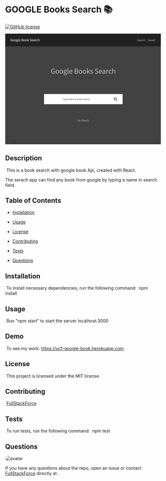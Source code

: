 # GOOGLE Books Search 📚
[![GitHub license](https://img.shields.io/badge/license-MIT-blue.svg)](https://github.com/FullStackForce)

![FullStackForce](googlebook.png)

## Description
​
This is a book search with google book Api, created with React.

The serach app can find any book from google by typing a name in search field.



## Table of Contents
* [Installation](#installation) 
 
* [Usage](#usage) 
 
* [License](#license) 
 
* [Contributing](#contributing) 
 
* [Tests](#tests) 
 
* [Questions](#questions) 

## Installation
​
To install necessary dependencies, run the following command:
​
npm install
​
## Usage
​
Run "npm start" to start the server localhost:3000
​

## Demo
​
To see my work: https://ucf-google-book.herokuapp.com


## License
​
This project is licensed under the MIT license.
  
## Contributing
​
[FullStackForce]('https://github.com/FullStackForce') 

## Tests
​
To run tests, run the following command:
​
npm test
​
## Questions
​
<img src="https://avatars1.githubusercontent.com/u/7883863?v=4" alt="avatar" style="border-radius: 16px" width="30" />

If you have any questions about the repo, open an issue or contact [FullStackForce](https://github.com/FullStackForce) directly at .
